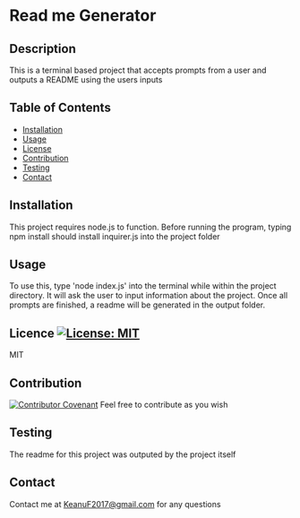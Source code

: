 
# Read me Generator 

## Description
This is a terminal based project that accepts prompts from a user and outputs a README using the users inputs

## Table of Contents
- [Installation](#installation)
- [Usage](#usage)
- [License](#license)
- [Contribution](#contribution)
- [Testing](#testing)
- [Contact](#contact)

## Installation
This project requires node.js to function. Before running the program, typing npm install should install inquirer.js into the project folder

## Usage
To use this, type 'node index.js' into the terminal while within the project directory. It will ask the user to input information about the project. Once all prompts are finished, a readme will be generated in the output folder.

## Licence [![License: MIT](https://img.shields.io/badge/License-MIT-yellow.svg)](https://opensource.org/licenses/MIT)
MIT

## Contribution
[![Contributor Covenant](https://img.shields.io/badge/Contributor%20Covenant-2.1-4baaaa.svg)](https://www.contributor-covenant.org/)
Feel free to contribute as you wish

## Testing
The readme for this project was outputed by the project itself

## Contact
Contact me at KeanuF2017@gmail.com for any questions
